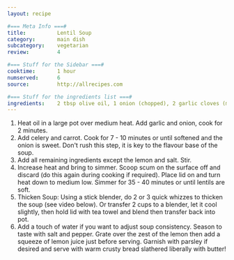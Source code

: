 ```yaml
---
layout: recipe

#=== Meta Info ===#
title: 			Lentil Soup
category:		main dish					
subcategory:	vegetarian
review:			4

#=== Stuff for the Sidebar ===#
cooktime:		1 hour
numserved:		6
source:			http://allrecipes.com

#=== Stuff for the ingredients list ===#
ingredients:	2 tbsp olive oil, 1 onion (chopped), 2 garlic cloves (minced), 1 large carrot (chopped - about 1 1/4 cups), 2 celery ribs, chopped (about 1 1/4 cups), 2 cups / 400g dried lentils (rinsed and drained), 400g / 14 oz crushed tomato, 1.5 litres / 1.5 quarts / 6 cups vegetable or chicken stock / broth, 1/2 tsp each cumin and coriander powder, 1 1/2 tsp paprika powder, 2 dried bay leaves, 1/2 lemon (zest + juice), Salt and pepper
---
```


1. Heat oil in a large pot over medium heat. Add garlic and onion, cook for 2 minutes.
2. Add celery and carrot. Cook for 7 - 10 minutes or until softened and the onion is sweet. Don't rush this step, it is key to the flavour base of the soup.
3. Add all remaining ingredients except the lemon and salt. Stir. 
4. Increase heat and bring to simmer. Scoop scum on the surface off and discard (do this again during cooking if required). Place lid on and turn heat down to medium low. Simmer for 35 - 40 minutes or until lentils are soft.
5. Thicken Soup: Using a stick blender, do 2 or 3 quick whizzes to thicken the soup (see video below). Or transfer 2 cups to a blender, let it cool slightly, then hold lid with tea towel and blend then transfer back into pot.
6. Add a touch of water if you want to adjust soup consistency. Season to taste with salt and pepper. Grate over the zest of the lemon then add a squeeze of lemon juice just before serving. Garnish with parsley if desired and serve with warm crusty bread slathered liberally with butter!